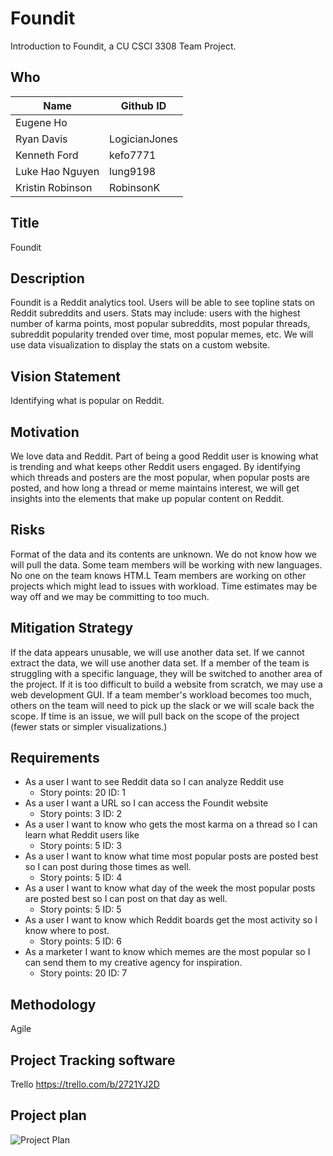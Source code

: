 # Foundit
Introduction to Foundit, a CU CSCI 3308 Team Project.

## Who
Name | Github ID
--- | ---
Eugene Ho | 	 	
Ryan Davis |	 LogicianJones
Kenneth Ford |	 kefo7771
Luke Hao Nguyen | lung9198
Kristin Robinson | RobinsonK

## Title
Foundit

## Description
Foundit is a Reddit analytics tool. Users will be able to see topline stats on Reddit subreddits and users. Stats
may include: users with the highest number of karma points, most popular subreddits, most popular threads, subreddit popularity trended over time, most popular memes, etc. We will use data visualization to display the stats on a custom website.

## Vision Statement
Identifying what is popular on Reddit. 

## Motivation
We love data and Reddit. Part of being a good Reddit user is knowing what is trending and what keeps other Reddit users engaged. By identifying which threads and posters are the most popular, when popular posts are posted, and how long a thread or meme maintains interest, we will get insights into the elements that make up popular content on Reddit.

## Risks
Format of the data and its contents are unknown.
We do not know how we will pull the data.
Some team members will be working with new languages.
No one on the team knows HTM.L
Team members are working on other projects which might lead to issues with workload.
Time estimates may be way off and we may be committing to too much.

## Mitigation Strategy
If the data appears unusable, we will use another data set.
If we cannot extract the data, we will use another data set.
If a member of the team is struggling with a specific language, they will be switched to another area of the project.
If it is too difficult to build a website from scratch, we may use a web development GUI.
If a team member's workload becomes too much, others on the team will need to pick up the slack or we will scale back the scope.
If time is an issue, we will pull back on the scope of the project (fewer stats or simpler visualizations.)

## Requirements
* As a user I want to see Reddit data so I can analyze Reddit use
  * Story points: 20 ID: 1
* As a user I want a URL so I can access the Foundit website
  * Story points: 3 ID: 2
* As a user I want to know who gets the most karma on a thread so I can learn what Reddit users like
  * Story points: 5 ID: 3
* As a user I want to know what time most popular posts are posted best so I can post during those times as well.
  * Story points: 5 ID: 4
* As a user I want to know what day of the week the most popular posts are posted best so I can post on that day as well.
  * Story points: 5 ID: 5
* As a user I want to know which Reddit boards get the most activity so I know where to post.
  * Story points: 5 ID: 6
* As a marketer I want to know which memes are the most popular so I can send them to my creative agency for inspiration.
  * Story points: 20 ID: 7
  
## Methodology
Agile

## Project Tracking software
Trello
https://trello.com/b/2721YJ2D

## Project plan
![](https://github.com/RobinsonK/CSCI3308_Foundit/blob/master/images/ProjectPlan.png "Project Plan")
